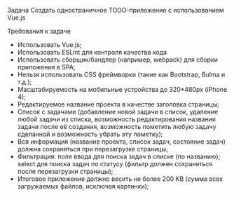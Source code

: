Задача Создать одностраничное TODO-приложение с использованием Vue.js

Требования к задаче

- Использовать Vue.js;
- Использовать ESLint для контроля качества кода
- Использовать сборщик/бандлер (например, webpack) для сборки приложения в SPA;
- Нельзя использовать CSS фреймворки (такие как Bootstrap, Bulma и т.д.);
- Масштабируемость на мобильные устройства до 320\*480px (iPhone 4);
- Редактируемое название проекта в качестве заголовка страницы;
- Список с задачами (добавление новой задачи в список, удаление любой задачи из списка, возможность редактирования названия задачи после её создания, возможность пометить любую задачу сделанной и возможность убрать эту пометку);
- Вся информация (название проекта, список задач, состояние задач) должна сохраняться при перезагрузке страницы;
- Фильтрация: поле ввода для поиска задач в списке (по названию); select для поиска задач по статусу (фильтр должен сохраняться после перезагрузки страницы);
- Итоговое приложение должно весить не более 200 KB (сумма всех загружаемых файлов, исключая картинки);
